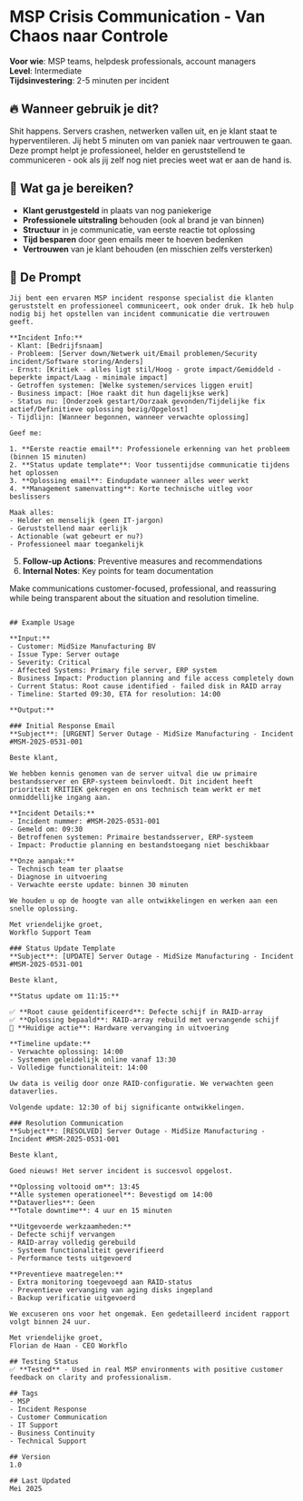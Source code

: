 # MSP Crisis Communication - Van Chaos naar Controle

**Voor wie**: MSP teams, helpdesk professionals, account managers  
**Level**: Intermediate  
**Tijdsinvestering**: 2-5 minuten per incident

## 🔥 Wanneer gebruik je dit?

Shit happens. Servers crashen, netwerken vallen uit, en je klant staat te hyperventileren. Jij hebt 5 minuten om van paniek naar vertrouwen te gaan. Deze prompt helpt je professioneel, helder en geruststellend te communiceren - ook als jij zelf nog niet precies weet wat er aan de hand is.

## 💪 Wat ga je bereiken?

- **Klant gerustgesteld** in plaats van nog paniekerige
- **Professionele uitstraling** behouden (ook al brand je van binnen)
- **Structuur** in je communicatie, van eerste reactie tot oplossing
- **Tijd besparen** door geen emails meer te hoeven bedenken
- **Vertrouwen** van je klant behouden (en misschien zelfs versterken)

## 🤖 De Prompt

```
Jij bent een ervaren MSP incident response specialist die klanten geruststelt en professioneel communiceert, ook onder druk. Ik heb hulp nodig bij het opstellen van incident communicatie die vertrouwen geeft.

**Incident Info:**
- Klant: [Bedrijfsnaam]
- Probleem: [Server down/Netwerk uit/Email problemen/Security incident/Software storing/Anders]
- Ernst: [Kritiek - alles ligt stil/Hoog - grote impact/Gemiddeld - beperkte impact/Laag - minimale impact]
- Getroffen systemen: [Welke systemen/services liggen eruit]
- Business impact: [Hoe raakt dit hun dagelijkse werk]
- Status nu: [Onderzoek gestart/Oorzaak gevonden/Tijdelijke fix actief/Definitieve oplossing bezig/Opgelost]
- Tijdlijn: [Wanneer begonnen, wanneer verwachte oplossing]

Geef me:

1. **Eerste reactie email**: Professionele erkenning van het probleem (binnen 15 minuten)
2. **Status update template**: Voor tussentijdse communicatie tijdens het oplossen
3. **Oplossing email**: Eindupdate wanneer alles weer werkt  
4. **Management samenvatting**: Korte technische uitleg voor beslissers

Maak alles:
- Helder en menselijk (geen IT-jargon)
- Geruststellend maar eerlijk
- Actionable (wat gebeurt er nu?)
- Professioneel maar toegankelijk
```
5. **Follow-up Actions**: Preventive measures and recommendations
6. **Internal Notes**: Key points for team documentation

Make communications customer-focused, professional, and reassuring while being transparent about the situation and resolution timeline.
```

## Example Usage

**Input:**
- Customer: MidSize Manufacturing BV
- Issue Type: Server outage
- Severity: Critical
- Affected Systems: Primary file server, ERP system
- Business Impact: Production planning and file access completely down
- Current Status: Root cause identified - failed disk in RAID array
- Timeline: Started 09:30, ETA for resolution: 14:00

**Output:**

### Initial Response Email
**Subject**: [URGENT] Server Outage - MidSize Manufacturing - Incident #MSM-2025-0531-001

Beste klant,

We hebben kennis genomen van de server uitval die uw primaire bestandsserver en ERP-systeem beïnvloedt. Dit incident heeft prioriteit KRITIEK gekregen en ons technisch team werkt er met onmiddellijke ingang aan.

**Incident Details:**
- Incident nummer: #MSM-2025-0531-001
- Gemeld om: 09:30
- Betroffenen systemen: Primaire bestandsserver, ERP-systeem
- Impact: Productie planning en bestandstoegang niet beschikbaar

**Onze aanpak:**
- Technisch team ter plaatse
- Diagnose in uitvoering
- Verwachte eerste update: binnen 30 minuten

We houden u op de hoogte van alle ontwikkelingen en werken aan een snelle oplossing.

Met vriendelijke groet,
Workflo Support Team

### Status Update Template
**Subject**: [UPDATE] Server Outage - MidSize Manufacturing - Incident #MSM-2025-0531-001

Beste klant,

**Status update om 11:15:**

✅ **Root cause geïdentificeerd**: Defecte schijf in RAID-array
✅ **Oplossing bepaald**: RAID-array rebuild met vervangende schijf
🔄 **Huidige actie**: Hardware vervanging in uitvoering

**Timeline update:**
- Verwachte oplossing: 14:00
- Systemen geleidelijk online vanaf 13:30
- Volledige functionaliteit: 14:00

Uw data is veilig door onze RAID-configuratie. We verwachten geen dataverlies.

Volgende update: 12:30 of bij significante ontwikkelingen.

### Resolution Communication
**Subject**: [RESOLVED] Server Outage - MidSize Manufacturing - Incident #MSM-2025-0531-001

Beste klant,

Goed nieuws! Het server incident is succesvol opgelost.

**Oplossing voltooid om**: 13:45
**Alle systemen operationeel**: Bevestigd om 14:00
**Dataverlies**: Geen
**Totale downtime**: 4 uur en 15 minuten

**Uitgevoerde werkzaamheden:**
- Defecte schijf vervangen
- RAID-array volledig gerebuild
- Systeem functionaliteit geverifieerd
- Performance tests uitgevoerd

**Preventieve maatregelen:**
- Extra monitoring toegevoegd aan RAID-status
- Preventieve vervanging van aging disks ingepland
- Backup verificatie uitgevoerd

We excuseren ons voor het ongemak. Een gedetailleerd incident rapport volgt binnen 24 uur.

Met vriendelijke groet,
Florian de Haan - CEO Workflo

## Testing Status
✅ **Tested** - Used in real MSP environments with positive customer feedback on clarity and professionalism.

## Tags
- MSP
- Incident Response
- Customer Communication
- IT Support
- Business Continuity
- Technical Support

## Version
1.0

## Last Updated
Mei 2025
